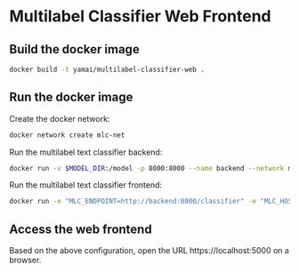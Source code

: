 # Multilabel Classifier Web Frontend

## Build the docker image

```sh
docker build -t yamai/multilabel-classifier-web .
```

## Run the docker image

Create the docker network:

```sh
docker network create mlc-net
```

Run the multilabel text classifier backend:

```sh
docker run -v $MODEL_DIR:/model -p 8000:8000 --name backend --network mlc-net yamai/fasttext-multilabel-classifier:serve-latest
```

Run the multilabel text classifier frontend:

```sh
docker run -e "MLC_ENDPOINT=http://backend:8000/classifier" -e "MLC_HOST_PORT=0.0.0.0:5000" -p 5000:5000 --name front --network mlc-net -it yamai/multilabel-classifier-web
```

## Access the web frontend

Based on the above configuration, open the URL https://localhost:5000 on a browser.
